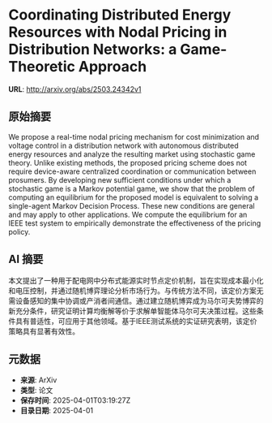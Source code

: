 # Coordinating Distributed Energy Resources with Nodal Pricing in Distribution Networks: a Game-Theoretic Approach

**URL**: http://arxiv.org/abs/2503.24342v1

## 原始摘要

We propose a real-time nodal pricing mechanism for cost minimization and
voltage control in a distribution network with autonomous distributed energy
resources and analyze the resulting market using stochastic game theory. Unlike
existing methods, the proposed pricing scheme does not require device-aware
centralized coordination or communication between prosumers. By developing new
sufficient conditions under which a stochastic game is a Markov potential game,
we show that the problem of computing an equilibrium for the proposed model is
equivalent to solving a single-agent Markov Decision Process. These new
conditions are general and may apply to other applications. We compute the
equilibrium for an IEEE test system to empirically demonstrate the
effectiveness of the pricing policy.


## AI 摘要

本文提出了一种用于配电网中分布式能源实时节点定价机制，旨在实现成本最小化和电压控制，并通过随机博弈理论分析市场行为。与传统方法不同，该定价方案无需设备感知的集中协调或产消者间通信。通过建立随机博弈成为马尔可夫势博弈的新充分条件，研究证明计算均衡解等价于求解单智能体马尔可夫决策过程。这些条件具有普适性，可应用于其他领域。基于IEEE测试系统的实证研究表明，该定价策略具有显著有效性。

## 元数据

- **来源**: ArXiv
- **类型**: 论文
- **保存时间**: 2025-04-01T03:19:27Z
- **目录日期**: 2025-04-01
